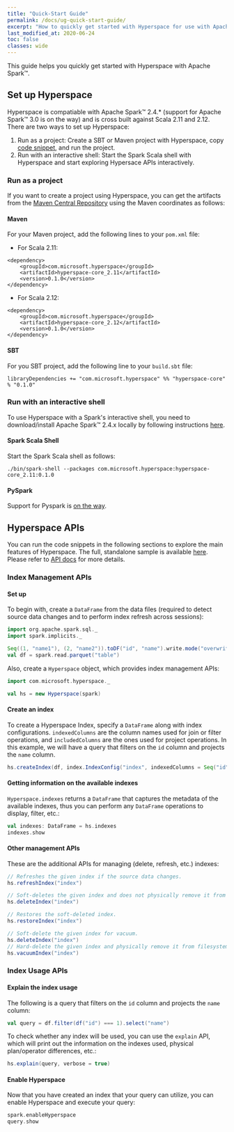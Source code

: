 ```yaml
---
title: "Quick-Start Guide"
permalink: /docs/ug-quick-start-guide/
excerpt: "How to quickly get started with Hyperspace for use with Apache Spark™."
last_modified_at: 2020-06-24
toc: false
classes: wide
---
```


This guide helps you quickly get started with Hyperspace with Apache Spark™.

## Set up Hyperspace
Hyperspace is compatiable with Apache Spark™ 2.4.* (support for Apache Spark™ 3.0 is on the way) and is cross built against Scala 2.11 and 2.12.
There are two ways to set up Hyperspace:
1. Run as a project: Create a SBT or Maven project with Hyperspace, copy [code snippet](https://microsoft.github.io/hyperspace/#hyperspace-usage-api-in-apache-spark), and run the project.
2. Run with an interactive shell: Start the Spark Scala shell with Hyperspace and start exploring Hypersace APIs interactively.

### Run as a project
If you want to create a project using Hyperspace, you can get the artifacts from the [Maven Central Repository](https://search.maven.org/search?q=hyperspace) using the Maven coordinates as follows:

#### Maven
For your Maven project, add the following lines to your `pom.xml` file:

* For Scala 2.11:

```
<dependency>
    <groupId>com.microsoft.hyperspace</groupId>
    <artifactId>hyperspace-core_2.11</artifactId>
    <version>0.1.0</version>
</dependency>
```

* For Scala 2.12:

```
<dependency>
    <groupId>com.microsoft.hyperspace</groupId>
    <artifactId>hyperspace-core_2.12</artifactId>
    <version>0.1.0</version>
</dependency>
```

#### SBT
For you SBT project, add the following line to your `build.sbt` file:

```
libraryDependencies += "com.microsoft.hyperspace" %% "hyperspace-core" % "0.1.0"
```

### Run with an interactive shell
To use Hyperspace with a Spark's interactive shell, you need to download/install Apache Spark™ 2.4.x locally by following instructions [here](https://spark.apache.org/downloads.html).

#### Spark Scala Shell
Start the Spark Scala shell as follows:

```
./bin/spark-shell --packages com.microsoft.hyperspace:hyperspace-core_2.11:0.1.0
```

#### PySpark
Support for Pyspark is [on the way](https://github.com/microsoft/hyperspace/pull/36).

## Hyperspace APIs

You can run the code snippets in the following sections to explore the main features of Hyperspace. The full, standalone sample is available [here](https://microsoft.github.io/hyperspace/#hyperspace-usage-api-in-apache-spark). Please refer to [API docs](https://javadoc.io/doc/com.microsoft.hyperspace/hyperspace-core_2.12/latest/com/microsoft/hyperspace/index.html) for more details.

### Index Management APIs

#### Set up

To begin with, create a `DataFrame` from the data files (required to detect source data changes and to perform index refresh across sessions):

```scala
import org.apache.spark.sql._
import spark.implicits._

Seq((1, "name1"), (2, "name2")).toDF("id", "name").write.mode("overwrite").parquet("table")
val df = spark.read.parquet("table")
```

Also, create a `Hyperspace` object, which provides index management APIs:

```scala
import com.microsoft.hyperspace._

val hs = new Hyperspace(spark)
```

#### Create an index

To create a Hyperspace Index, specify a `DataFrame` along with index configurations. `indexedColumns` are the column names used for join or filter operations, and `includedColumns` are the ones used for project operations. In this example, we will have a query that filters on the `id` column and projects the `name` column.

```scala
hs.createIndex(df, index.IndexConfig("index", indexedColumns = Seq("id"), includedColumns = Seq("name")))
```

#### Getting information on the available indexes

`Hyperspace.indexes` returns a `DataFrame` that captures the metadata of the available indexes, thus you can perform any `DataFrame` operations to display, filter, etc.:

```scala
val indexes: DataFrame = hs.indexes
indexes.show
```

#### Other management APIs

These are the additional APIs for managing (delete, refresh, etc.) indexes:

```scala
// Refreshes the given index if the source data changes.
hs.refreshIndex("index")

// Soft-deletes the given index and does not physically remove it from filesystem.
hs.deleteIndex("index")

// Restores the soft-deleted index.
hs.restoreIndex("index")

// Soft-delete the given index for vacuum.
hs.deleteIndex("index")
// Hard-delete the given index and physically remove it from filesystem.
hs.vacuumIndex("index")
```

### Index Usage APIs

#### Explain the index usage

The following is a query that filters on the `id` column and projects the `name` column:

```scala
val query = df.filter(df("id") === 1).select("name")
```

To check whether any index will be used, you can use the `explain` API, which will print out the information on the indexes used, physical plan/operator differences, etc.:

```scala
hs.explain(query, verbose = true)
```

#### Enable Hyperspace

Now that you have created an index that your query can utilize, you can enable Hyperspace and execute your query:

```scala
spark.enableHyperspace
query.show
```
